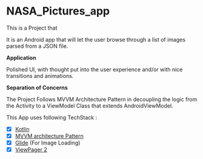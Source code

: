 # NASA_Pictures_app

This is a Project that 

 It is an Android app that will let the user browse through a list of images parsed from a JSON file. 

**Application**

Polished UI, with thought put into the user experience and/or with nice transitions and animations.

**Separation of Concerns**

The Project Follows MVVM Architecture Pattern in decoupling the logic from the Activity to a ViewModel Class that extends AndroidViewModel.


This App uses following TechStack : 

- [x] [Kotlin](https://kotlinlang.org/docs/reference/)
- [x] [MVVM architecture Pattern](https://en.wikipedia.org/wiki/Model%E2%80%93view%E2%80%93viewmodel)
- [x] [Glide](https://github.com/bumptech/glide) (For Image Loading)
- [x] [ViewPager 2](https://developer.android.com/reference/androidx/viewpager2/widget/ViewPager2)
